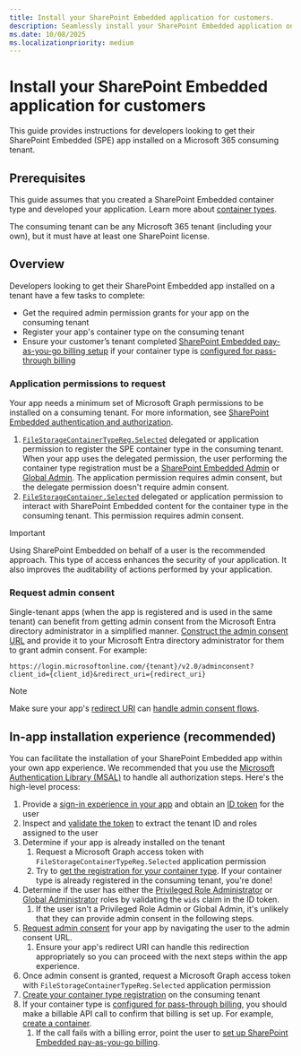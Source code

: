 ```yaml
---
title: Install your SharePoint Embedded application for customers.
description: Seamlessly install your SharePoint Embedded application on your customers' tenant.
ms.date: 10/08/2025
ms.localizationpriority: medium
---
```


# Install your SharePoint Embedded application for customers

This guide provides instructions for developers looking to get their SharePoint Embedded (SPE) app installed on a Microsoft 365 consuming tenant.

## Prerequisites

This guide assumes that you created a SharePoint Embedded container type and developed your application. Learn more about [container types](../../getting-started/containertypes.md).

The consuming tenant can be any Microsoft 365 tenant (including your own), but it must have at least one SharePoint license.

## Overview

Developers looking to get their SharePoint Embedded app installed on a tenant have a few tasks to complete:

- Get the required admin permission grants for your app on the consuming tenant
- Register your app's container type on the consuming tenant
- Ensure your customer’s tenant completed [SharePoint Embedded pay-as-you-go billing setup](../../administration/consuming-tenant-admin/cta.md#set-up-billing-for-pass-through-app) if your container type is [configured for pass-through billing](../../administration/billing/billing.md#pass-through)

### Application permissions to request

Your app needs a minimum set of Microsoft Graph permissions to be installed on a consuming tenant. For more information, see [SharePoint Embedded authentication and authorization](../auth.md).

1. [`FileStorageContainerTypeReg.Selected`](/graph/permissions-reference#filestoragecontainertyperegselected) delegated or application permission to register the SPE container type in the consuming tenant. When your app uses the delegated permission, the user performing the container type registration must be a [SharePoint Embedded Admin](/entra/identity/role-based-access-control/permissions-reference#sharepoint-embedded-administrator) or [Global Admin](/entra/identity/role-based-access-control/permissions-reference#global-administrator). The application permission requires admin consent, but the delegate permission doesn't require admin consent.
1. [`FileStorageContainer.Selected`](/graph/permissions-reference#filestoragecontainerselected) delegated or application permission to interact with SharePoint Embedded content for the container type in the consuming tenant. This permission requires admin consent.

> [!IMPORTANT]
> Using SharePoint Embedded on behalf of a user is the recommended approach. This type of access enhances the security of your application. It also improves the auditability of actions performed by your application.

### Request admin consent

Single-tenant apps (when the app is registered and is used in the same tenant) can benefit from getting admin consent from the Microsoft Entra directory administrator in a simplified manner. [Construct the admin consent URL](/entra/identity-platform/v2-admin-consent#request-the-permissions-from-a-directory-admin) and provide it to your Microsoft Entra directory administrator for them to grant admin consent. For example:

```http
https://login.microsoftonline.com/{tenant}/v2.0/adminconsent?client_id={client_id}&redirect_uri={redirect_uri}
```

> [!NOTE]
> Make sure your app's [redirect URI](/entra/identity-platform/reply-url) can [handle admin consent flows](/entra/identity-platform/v2-admin-consent#successful-response).

## In-app installation experience (recommended)

You can facilitate the installation of your SharePoint Embedded app within your own app experience. We recommended that you use the [Microsoft Authentication Library (MSAL)](/entra/identity-platform/msal-overview) to handle all authorization steps. Here's the high-level process:

1. Provide a [sign-in experience in your app](/entra/identity-platform/quickstart-web-app-sign-in) and obtain an [ID token](/entra/identity-platform/id-tokens) for the user
1. Inspect and [validate the token](/entra/identity-platform/claims-validation) to extract the tenant ID and roles assigned to the user
1. Determine if your app is already installed on the tenant
   1. Request a Microsoft Graph access token with `FileStorageContainerTypeReg.Selected` application permission
   1. Try to [get the registration for your container type](/graph/api/filestoragecontainertyperegistration-get). If your container type is already registered in the consuming tenant, you're done!
1. Determine if the user has either the [Privileged Role Administrator](/entra/identity/role-based-access-control/permissions-reference#privileged-role-administrator) or [Global Administrator](/entra/identity/role-based-access-control/permissions-reference#global-administrator) roles by validating the `wids` claim in the ID token.
   1. If the user isn't a Privileged Role Admin or Global Admin, it's unlikely that they can provide admin consent in the following steps.
1. [Request admin consent](#request-admin-consent) for your app by navigating the user to the admin consent URL.
   1. Ensure your app's redirect URI can handle this redirection appropriately so you can proceed with the next steps within the app experience.
1. Once admin consent is granted, request a Microsoft Graph access token with `FileStorageContainerTypeReg.Selected` application permission
1. [Create your container type registration](/graph/api/filestorage-post-containertyperegistrations) on the consuming tenant
1. If your container type is [configured for pass-through billing](../../administration/billing/billing.md#pass-through), you should make a billable API call to confirm that billing is set up. For example, [create a container](/graph/api/filestoragecontainer-post).
   1. If the call fails with a billing error, point the user to [set up SharePoint Embedded pay-as-you-go billing](../../administration/consuming-tenant-admin/cta.md#set-up-billing-for-pass-through-app).
